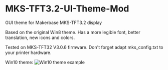 # MKS-TFT3.2-UI-Theme-Mod
GUI theme for Makerbase MKS-TFT3.2 display

Based on the original Win8 theme. Has a more legible font, better translation, new icons and colors.

Tested on MKS-TFT32 V3.0.6 firmware. Don't forget adapt mks_config.txt to your printer hardware.

Win10 theme:
![Win10 theme example](https://github.com/Dalpek/MKS-TFT3.2-UI-Theme-Mod/blob/master/screenshots/screenshot0.jpg)
